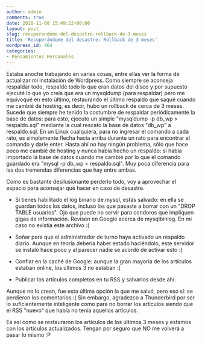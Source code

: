 ```yaml
---
author: admin
comments: true
date: 2010-11-08 15:49:22+00:00
layout: post
slug: recuperandome-del-desastre-rollback-de-3-meses
title: 'Recuperándome del desastre: Rollback de 3 meses'
wordpress_id: 464
categories:
- Pensamientos Personales
---
```


Estaba anoche trabajando en varias cosas, entre ellas ver la forma de actualizar mi instalación de Wordpress. Como siempre se aconseja respaldar todo, respaldé todo lo que eran datos del disco y por supuesto ejecuté lo que yo creía que era un mysqldump (para respaldar) pero me equivoqué en esto último, restaurando el último respaldo que saqué cuando me cambié de hosting, es decir, hubo un rollback de cerca de 3 meses.
Sucede que siempre he tenido la costumbre de respaldar periódicamente la base de datos: para esto, ejecuto un simple "mysqldump -p db_wp > respaldo.sql" mediante la cual rescato la base de datos "db_wp" a respaldo.sql. En un Linux cualquiera, para no ingresar el comando a cada rato, es simplemente flecha hacia arriba durante un rato para encontrar el comando y darle enter. Hasta ahí no hay ningún problema, sólo que hace poco me cambié de hosting y nunca había hecho un respaldo: sí había importado la base de datos cuando me cambié por lo que el comando guardado era "mysql -p db_wp < respaldo.sql". Muy poca diferencia para las dos tremendas diferencias que hay entre ambas.
<!-- more -->
Como es bastante desilusionante perderlo todo, voy a aprovechar el espacio para aconsejar qué hacer en caso de desastre.



  * Si tienes habilitado el log binario de mysql, estás salvado: en ella se guardan todos los datos, incluso los que pasaste a borrar con un "DROP TABLE usuarios". Ojo que puede no servir para condoros que impliquen gigas de información. Revisen en Google acerca de mysqlbinlog. En mi caso no existía este archivo :(


  * Soñar para que el administrador de turno haya activado un respaldo diario. Aunque en teoría debería haber estado haciéndolo, este servidor se instaló hace poco y al parecer nadie se acordó de activar esto :(


  * Confiar en la caché de Google: aunque la gran mayoría de los artículos estaban online, los últimos 3 no estaban :(


  * Publicar los artículos completos en tu RSS y salvarlos desde ahí.


Aunque no lo crean, fue esta última opción la que me salvó, pero eso sí: se perdieron los comentarios :( Sin embargo, agradezco a Thunderbird por ser lo suficientemente inteligente como para no borrar los artículos siendo que el RSS "nuevo" que había no tenía aquellos artículos.

Es así como se restauraron los artículos de los últimos 3 meses y estamos con los artículos actualizados. Tengan por seguro que NO me volverá a pasar lo mismo :P

